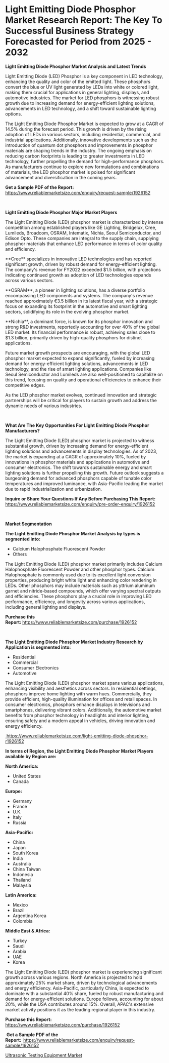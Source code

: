 <p><h1>Light Emitting Diode Phosphor Market Research Report: The Key To Successful Business Strategy Forecasted for Period from 2025 - 2032</h1></p><p><strong>Light Emitting Diode Phosphor Market Analysis and Latest Trends</strong></p>
<p><p>Light Emitting Diode (LED) Phosphor is a key component in LED technology, enhancing the quality and color of the emitted light. These phosphors convert the blue or UV light generated by LEDs into white or colored light, making them crucial for applications in general lighting, displays, and automotive industries. The market for LED phosphors is witnessing robust growth due to increasing demand for energy-efficient lighting solutions, advancements in LED technology, and a shift toward sustainable lighting options.</p><p>The Light Emitting Diode Phosphor Market is expected to grow at a CAGR of 14.5% during the forecast period. This growth is driven by the rising adoption of LEDs in various sectors, including residential, commercial, and industrial applications. Additionally, innovative developments such as the introduction of quantum dot phosphors and improvements in phosphor materials are shaping trends in the industry. The ongoing emphasis on reducing carbon footprints is leading to greater investments in LED technology, further propelling the demand for high-performance phosphors. As manufacturers continue to explore new formulations and combinations of materials, the LED phosphor market is poised for significant advancement and diversification in the coming years.</p></p>
<p><strong>Get a Sample PDF of the Report:&nbsp;</strong> <a href="https://www.reliablemarketsize.com/enquiry/request-sample/1926152?utm_campaign=1888&utm_medium=2&utm_source=Github&utm_content=ia&utm_term=15012025&utm_id=light-emitting-diode-phosphor">https://www.reliablemarketsize.com/enquiry/request-sample/1926152</a></p>
<p>&nbsp;</p>
<p><strong>Light Emitting Diode Phosphor Major Market Players</strong></p>
<p><p>The Light Emitting Diode (LED) phosphor market is characterized by intense competition among established players like GE Lighting, Bridgelux, Cree, Lumileds, Broadcom, OSRAM, Intematix, Nichia, Seoul Semiconductor, and Edison Opto. These companies are integral to the supply chain, supplying phosphor materials that enhance LED performance in terms of color quality and efficiency.</p><p>**Cree** specializes in innovative LED technologies and has reported significant growth, driven by robust demand for energy-efficient lighting. The company's revenue for FY2022 exceeded $1.5 billion, with projections indicating continued growth as adoption of LED technologies expands across various sectors.</p><p>**OSRAM**, a pioneer in lighting solutions, has a diverse portfolio encompassing LED components and systems. The company's revenue reached approximately €3.5 billion in its latest fiscal year, with a strategic focus on expanding its footprint in the automotive and smart lighting sectors, solidifying its role in the evolving phosphor market.</p><p>**Nichia**, a dominant force, is known for its phosphor innovation and strong R&D investments, reportedly accounting for over 40% of the global LED market. Its financial performance is robust, achieving sales close to $1.3 billion, primarily driven by high-quality phosphors for distinct applications.</p><p>Future market growth prospects are encouraging, with the global LED phosphor market expected to expand significantly, fueled by increasing demand for energy-efficient lighting solutions, advancements in LED technology, and the rise of smart lighting applications. Companies like Seoul Semiconductor and Lumileds are also well-positioned to capitalize on this trend, focusing on quality and operational efficiencies to enhance their competitive edges.</p><p>As the LED phosphor market evolves, continued innovation and strategic partnerships will be critical for players to sustain growth and address the dynamic needs of various industries.</p></p>
<p>&nbsp;</p>
<p><strong>What Are The Key Opportunities For Light Emitting Diode Phosphor Manufacturers?</strong></p>
<p><p>The Light Emitting Diode (LED) phosphor market is projected to witness substantial growth, driven by increasing demand for energy-efficient lighting solutions and advancements in display technologies. As of 2023, the market is expanding at a CAGR of approximately 10%, fueled by innovations in phosphor materials and applications in automotive and consumer electronics. The shift towards sustainable energy and smart lighting solutions is further propelling this growth. Future outlook suggests a burgeoning demand for advanced phosphors capable of tunable color temperatures and improved luminance, with Asia-Pacific leading the market due to rapid industrialization and urbanization.</p></p>
<p><strong>Inquire or Share Your Questions If Any Before Purchasing This Report:</strong> <a href="https://www.reliablemarketsize.com/enquiry/pre-order-enquiry/1926152?utm_campaign=1888&utm_medium=2&utm_source=Github&utm_content=ia&utm_term=15012025&utm_id=light-emitting-diode-phosphor">https://www.reliablemarketsize.com/enquiry/pre-order-enquiry/1926152</a></p>
<p>&nbsp;</p>
<p><strong>Market Segmentation</strong></p>
<p><strong>The Light Emitting Diode Phosphor Market Analysis by types is segmented into:</strong></p>
<p><ul><li>Calcium Halophosphate Fluorescent Powder</li><li>Others</li></ul></p>
<p><p>The Light Emitting Diode (LED) phosphor market primarily includes Calcium Halophosphate Fluorescent Powder and other phosphor types. Calcium Halophosphate is commonly used due to its excellent light conversion properties, producing bright white light and enhancing color rendering in LEDs. Other phosphors may include materials such as yttrium aluminum garnet and nitride-based compounds, which offer varying spectral outputs and efficiencies. These phosphors play a crucial role in improving LED performance, efficiency, and longevity across various applications, including general lighting and displays.</p></p>
<p><strong>Purchase this Report:&nbsp;</strong><a href="https://www.reliablemarketsize.com/purchase/1926152?utm_campaign=1888&utm_medium=2&utm_source=Github&utm_content=ia&utm_term=15012025&utm_id=light-emitting-diode-phosphor">https://www.reliablemarketsize.com/purchase/1926152</a></p>
<p>&nbsp;</p>
<p><strong>The Light Emitting Diode Phosphor Market Industry Research by Application is segmented into:</strong></p>
<p><ul><li>Residential</li><li>Commercial</li><li>Consumer Electronics</li><li>Automotive</li></ul></p>
<p><p>The Light Emitting Diode (LED) phosphor market spans various applications, enhancing visibility and aesthetics across sectors. In residential settings, phosphors improve home lighting with warm hues. Commercially, they provide efficient, high-quality illumination for offices and retail spaces. In consumer electronics, phosphors enhance displays in televisions and smartphones, delivering vibrant colors. Additionally, the automotive market benefits from phosphor technology in headlights and interior lighting, ensuring safety and a modern appeal in vehicles, driving innovation and energy efficiency.</p></p>
<p><a href="https://www.reliablemarketsize.com/light-emitting-diode-phosphor-r1926152?utm_campaign=1888&utm_medium=2&utm_source=Github&utm_content=ia&utm_term=15012025&utm_id=light-emitting-diode-phosphor">&nbsp;https://www.reliablemarketsize.com/light-emitting-diode-phosphor-r1926152</a></p>
<p><strong>In terms of Region, the Light Emitting Diode Phosphor Market Players available by Region are:</strong></p>
<p>
    <p> <strong> North America: </strong>
        <ul>
            <li>United States</li>
            <li>Canada</li>
        </ul>
        </p> 
    <p> <strong> Europe: </strong>
        <ul>
            <li>Germany</li>
            <li>France</li>
            <li>U.K.</li>
            <li>Italy</li>
            <li>Russia</li>
        </ul>
        </p> 
    <p> <strong> Asia-Pacific: </strong>
        <ul>
            <li>China</li>
            <li>Japan</li>
            <li>South Korea</li>
            <li>India</li>
            <li>Australia</li>
            <li>China Taiwan</li>
            <li>Indonesia</li>
            <li>Thailand</li>
            <li>Malaysia</li>
        </ul>
        </p> 
    <p> <strong> Latin America: </strong>
        <ul>
            <li>Mexico</li>
            <li>Brazil</li>
            <li>Argentina Korea</li>
            <li>Colombia</li>
        </ul>
        </p> 
    <p> <strong> Middle East & Africa: </strong>
        <ul>
            <li>Turkey</li>
            <li>Saudi</li>
            <li>Arabia</li>
            <li>UAE</li>
            <li>Korea</li>
        </ul>
    </p>
    </p>
<p><p>The Light Emitting Diode (LED) phosphor market is experiencing significant growth across various regions. North America is projected to hold approximately 25% market share, driven by technological advancements and energy efficiency. Asia-Pacific, particularly China, is expected to dominate with a substantial 40% share, fueled by robust manufacturing and demand for energy-efficient solutions. Europe follows, accounting for about 20%, while the USA contributes around 15%. Overall, APAC's extensive market activity positions it as the leading regional player in this industry.</p></p>
<p><strong>Purchase this Report: </strong><a href="https://www.reliablemarketsize.com/purchase/1926152?utm_campaign=1888&utm_medium=2&utm_source=Github&utm_content=ia&utm_term=15012025&utm_id=light-emitting-diode-phosphor">https://www.reliablemarketsize.com/purchase/1926152</a></p>
<p>&nbsp;<strong>Get a Sample PDF of the Report:&nbsp;&nbsp;</strong><a href="https://www.reliablemarketsize.com/enquiry/request-sample/1926152?utm_campaign=1888&utm_medium=2&utm_source=Github&utm_content=ia&utm_term=15012025&utm_id=light-emitting-diode-phosphor">https://www.reliablemarketsize.com/enquiry/request-sample/1926152</a></p>
<p><strong></strong></p>
<p><p><a href="https://github.com/gulaimolin/Market-Research-Report-List-7/blob/main/ultrasonic-testing-equipment-market.md?utm_campaign=1888&utm_medium=2&utm_source=Github&utm_content=ia&utm_term=15012025&utm_id=light-emitting-diode-phosphor">Ultrasonic Testing Equipment Market</a></p></p>